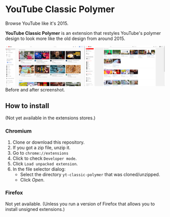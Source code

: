 # YouTube Classic Polymer
Browse YouTube like it's 2015.

**YouTube Classic Polymer** is an extension that restyles YouTube's polymer design to look more like the old design from around 2015.

![Before and After](yt-screen.png?raw=true)
Before and after screenshot.

## How to install
(Not yet available in the extensions stores.)

### Chromium
1. Clone or download this repository.
2. If you got a zip file, unzip it.
3. Go to `chrome://extensions`
4. Click to check `Developer mode`.
5. Click `Load unpacked extension`.
6. In the file selector dialog:
    - Select the directory `yt-classic-polymer` that was cloned/unzipped.
    - Click *Open*.

### Firefox
Not yet available. (Unless you run a version of Firefox that allows you to install unsigned extensions.)
